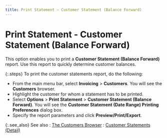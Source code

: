 ```yaml
---
title: Print Statement – Customer Statement (Balance Forward)
---
```


# Print Statement - Customer Statement (Balance Forward)


This option enables you to print a **Customer 
 Statement (Balance Forward)** report. Use this report to quickly  determine customer balances.


{:.steps}
To print the customer statements report,  do the following:

- From the main menu  bar, select **Invoicing** > **Customers**. You will see the **Customers**  browser.
- Highlight the customer  for whom a statement has to be printed.
- Select **Options**  > **Print Statement** > **Customer Statement (Balance Forward)**.  You will see the **Customer 
 Statement (Date Range) Printing Preferences** dialog box.
- Specify the report  parameters and click **Preview/Print/Export**.



{:.see_also}
See also
: [The Customers  Browser]({{site.mc_baseurl}}/customers-browser/the_customer_browser.html)
: [Customer  Statements (Detail)]({{site.mc_baseurl}}/customers-browser/other-options/print_statement_customers_browser_options.html)
